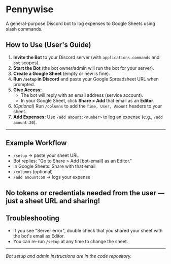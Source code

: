 # Pennywise

A general-purpose Discord bot to log expenses to Google Sheets using slash commands.

## How to Use (User's Guide)

1. **Invite the Bot** to your Discord server (with `applications.commands` and `bot` scopes).
2. **Start the Bot** (the bot owner/admin will run the bot for your server).
3. **Create a Google Sheet** (empty or new is fine).
4. **Run `/setup` in Discord** and paste your Google Spreadsheet URL when prompted.
5. **Give Access:**
    - The bot will reply with an email address (service account).
    - In your Google Sheet, click **Share > Add** that email as an **Editor**.
6. *(Optional)* Run `/columns` to add the `Time, User, Amount` headers to your sheet.
7. **Add Expenses:** Use `/add amount:<number>` to log an expense (e.g., `/add amount:20`).

---

## Example Workflow
- `/setup` → paste your sheet URL
- Bot replies: "Go to Share > Add [bot-email] as an Editor."
- In Google Sheets: Share with that email
- `/columns` (optional)
- `/add amount:50` → logs your expense

## No tokens or credentials needed from the user — just a sheet URL and sharing!

## Troubleshooting
- If you see "Server error", double check that you shared your sheet with the bot's email as Editor.
- You can re-run `/setup` at any time to change the sheet.

---

*Bot setup and admin instructions are in the code repository.*
